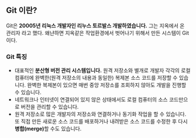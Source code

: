 ## Git 이란? 
Git은 <strong>20005년 리눅스 개발자인 리누스 토르발스 개발하였습니다.</strong> 그는 지옥에서 온 관리자 라고 했다. 
왜냔하면 지옥같은 작업환경에서 벗어나기 위해서 만든 시스템이 Git이다.

### Git 특징
+ 대표적인 <strong>분산형 버전 관리 시스템입니다.</strong> 원격 저장소와 별개로 개발자 각각의 로컬 컴퓨터에 완벽한(원격 저장소의 내용과 동일한) 복제본 소스 코드를 저장할 수 있습니다.
  완벽한 복제본이 있으면 매번 중앙 저장소를 조회하지 않아도 개발을 진행할 수 있습니다.
+ 네트워크나 인터넷이 연결되어 있지 않은 상태에서도 로컬 컴퓨터의 소스 코드만으로 버전을 관리할 수 있습니다. 
+ 원격 저장소로 많은 개발자의 저장소와 연결하거나 동기화 작업을 할 수 있습니다. 또 직접 만든 새로운 소스 코드를 배포하거나 내려받은 소스 코드를 수정한 후 다시 <strong>병합(merge)</strong>할 수도 있습니다.  

